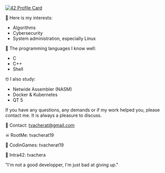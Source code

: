 [![42 Profile Card](https://1337-readme.vercel.app/api/profile?cursus=42cursus&email=hide&leet_logo=hide&login=tvachera)]()

🧐  Here is my interests:
- Algorithms
- Cybersecurity
- System administration, especially Linux

🧠  The programming languages I know well:
- C
- C++
- Shell

🤓  I also study:
- Netwide Assembler (NASM)
- Docker & Kubernetes
- QT 5

If you have any questions, any demands or if my work helped you, please contact me.
It is always a pleasure to discuss.

📧  Contact: tvacherat@gmail.com

☠  RootMe: tvacherat19

👾  CodinGames: tvacherat19

👤  Intra42: tvachera

"I'm not a good developper, I'm just bad at giving up."
